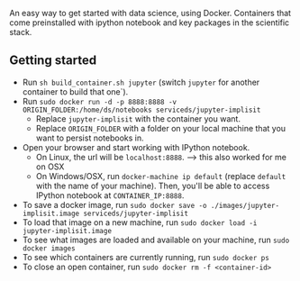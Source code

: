 An easy way to get started with data science, using Docker.  Containers that come preinstalled with ipython notebook and key packages in the scientific stack.

## Getting started

* Run `sh build_container.sh jupyter` (switch `jupyter` for another container to build that one`).
* Run `sudo docker run -d -p 8888:8888 -v ORIGIN_FOLDER:/home/ds/notebooks serviceds/jupyter-implisit`
    * Replace `jupyter-implisit` with the container you want.
    * Replace `ORIGIN_FOLDER` with a folder on your local machine that you want to persist notebooks in.
* Open your browser and start working with IPython notebook.
    * On Linux, the url will be `localhost:8888`. --> this also worked for me on OSX
    * On Windows/OSX, run `docker-machine ip default` (replace `default` with the name of your machine).  Then, you'll be able to access IPython notebook at `CONTAINER_IP:8888`.
* To save a docker image, run `sudo docker save -o ./images/jupyter-implisit.image serviceds/jupyter-implisit`
* To load that image on a new machine, run `sudo docker load -i jupyter-implisit.image`
* To see what images are loaded and available on your machine, run `sudo docker images`
* To see which containers are currently running, run `sudo docker ps`
* To close an open container, run `sudo docker rm -f <container-id>`
